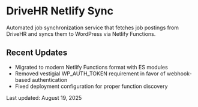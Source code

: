 # DriveHR Netlify Sync

Automated job synchronization service that fetches job postings from DriveHR and
syncs them to WordPress via Netlify Functions.

## Recent Updates

- Migrated to modern Netlify Functions format with ES modules
- Removed vestigial WP_AUTH_TOKEN requirement in favor of webhook-based
  authentication
- Fixed deployment configuration for proper function discovery

Last updated: August 19, 2025

